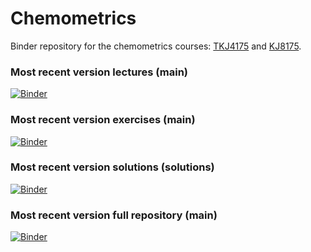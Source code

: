 # Chemometrics
Binder repository for the chemometrics courses: [TKJ4175](https://www.ntnu.edu/studies/courses/TKJ4175) and [KJ8175](https://www.ntnu.edu/studies/courses/KJ8175).

### Most recent version lectures (main)
[![Binder](https://mybinder.org/badge_logo.svg)](https://mybinder.org/v2/gh/andersle/chemometrics/main?filepath=%2Flectures)

### Most recent version exercises (main)
[![Binder](https://mybinder.org/badge_logo.svg)](https://mybinder.org/v2/gh/andersle/chemometrics/main?filepath=%2Fexercises)

### Most recent version solutions (solutions)
[![Binder](https://mybinder.org/badge_logo.svg)](https://mybinder.org/v2/gh/andersle/chemometrics/solutions?filepath=%2Fsolutions)

### Most recent version full repository (main)
[![Binder](https://mybinder.org/badge_logo.svg)](https://mybinder.org/v2/gh/andersle/chemometrics/main)
